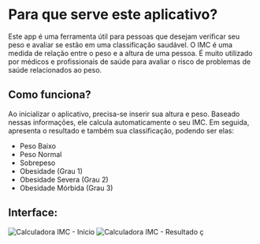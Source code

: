 # Para que serve este aplicativo?
Este app é uma ferramenta útil para pessoas que desejam verificar seu peso e avaliar se estão em uma classificação saudável. O IMC é uma medida de relação entre o peso e a altura de uma pessoa. 
É muito utilizado por médicos e profissionais de saúde para avaliar o risco de problemas de saúde relacionados ao peso.

## Como funciona?
Ao inicializar o aplicativo, precisa-se inserir sua altura e peso. Baseado nessas informações, ele calcula automaticamente o seu IMC. Em seguida, apresenta o resultado e também sua classificação, podendo ser elas:
</br> 
- Peso Baixo </br>
- Peso Normal </br>
- Sobrepeso </br>
- Obesidade (Grau 1) </br>
- Obesidade Severa (Grau 2) </br>
- Obesidade Mórbida (Grau 3)

## Interface: 
![Calculadora IMC - Início](https://user-images.githubusercontent.com/131506243/233808458-3b8ea2b5-93b4-471a-b7f6-441d0232070b.png)
![Calculadora IMC - Resultado](https://user-images.githubusercontent.com/131506243/233808456-c7f504c7-bdea-4060-9699-9ab06b5ed4f6.png)
ç
